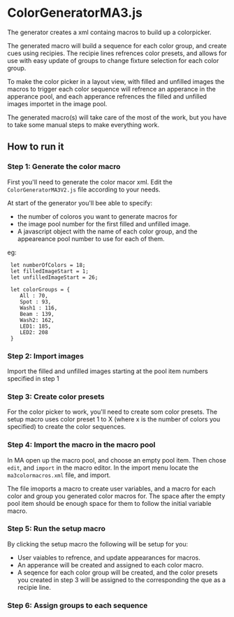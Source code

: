 # ColorGeneratorMA3.js

The generator creates a xml containg macros to build up a colorpicker.

The generated macro will build a sequence for each color group, and create cues using recipies. The recipie lines refrences color presets, and allows for use with easy update of groups to change fixture selection for each color group.

To make the color picker in a layout view, with filled and unfilled images the macros to trigger each color sequence will refrence an apperance in the apperance pool, and each apperance refrences the filled and unfilled images importet in the image pool.

The generated macro(s) will take care of the most of the work, but you have to take some manual steps to make everything work.

## How to run it
### Step 1: Generate the color macro
First you'll need to generate the color macor xml.
Edit the `ColorGeneratorMA3V2.js` file according to your needs.

At start of the  generator you'll bee able to specify:
- the number of coloros you want to generate macros for
- the image pool number for the first filled and unfilled image.
- A javascript object with the name of each color group, and the appeareance pool number to use for each of them.

eg:

```
 let numberOfColors = 18;
 let filledImageStart = 1;
 let unfilledImageStart = 26;

 let colorGroups = {
    All : 70,
    Spot : 93,
    Wash1 : 116,
    Beam : 139,
    Wash2: 162,
    LED1: 185,
    LED2: 208
 }
```

### Step 2: Import images
Import the filled and unfilled images starting at the pool item numbers specified in step 1

### Step 3: Create color presets
For the color picker to work, you'll need to create som color presets. The setup macro uses color preset 1 to X (where x is the number of colors you specified) to create the color sequences.

### Step 4: Import the macro in the macro pool
In MA open up the macro pool, and choose an empty pool item. Then chose `edit`, and `import` in the macro editor. In the import menu locate the `ma3colormacros.xml` file, and import.

The file imoports a macro to create user variables, and a macro for each color and group you generated color macros for. The space after the empty pool item should be enough space for them to follow the initial variable macro.

### Step 5: Run the setup macro
By clicking the setup macro the following will be setup for you:
- User vaiables to refrence, and update appearances for macros.
- An apperance will be created and assigned to each color macro.
- A seqence for each color group will be created, and the color presets you created in step 3 will be assigned to the corresponding the que as a recipie line.

### Step 6: Assign groups to each sequence


